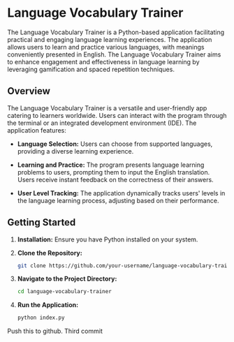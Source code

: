 # Language Vocabulary Trainer

The Language Vocabulary Trainer is a Python-based application facilitating practical and engaging language learning experiences. The application allows users to learn and practice various languages, with meanings conveniently presented in English. The Language Vocabulary Trainer aims to enhance engagement and effectiveness in language learning by leveraging gamification and spaced repetition techniques.

## Overview

The Language Vocabulary Trainer is a versatile and user-friendly app catering to learners worldwide. Users can interact with the program through the terminal or an integrated development environment (IDE). The application features:

- **Language Selection:** Users can choose from supported languages, providing a diverse learning experience.

- **Learning and Practice:** The program presents language learning problems to users, prompting them to input the English translation. Users receive instant feedback on the correctness of their answers.

- **User Level Tracking:** The application dynamically tracks users' levels in the language learning process, adjusting based on their performance.

## Getting Started

1. **Installation:** Ensure you have Python installed on your system.

2. **Clone the Repository:**
   ```bash
   git clone https://github.com/your-username/language-vocabulary-trainer.git
   ```

3. **Navigate to the Project Directory:**
   ```bash
   cd language-vocabulary-trainer
   ```

4. **Run the Application:**
   ```bash
   python index.py
   ```

Push this to github.
 Third commit 
